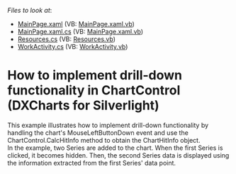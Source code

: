 <!-- default file list -->
*Files to look at*:

* [MainPage.xaml](./CS/DrillDownSL/MainPage.xaml) (VB: [MainPage.xaml.vb](./VB/DrillDownSL/MainPage.xaml.vb))
* [MainPage.xaml.cs](./CS/DrillDownSL/MainPage.xaml.cs) (VB: [MainPage.xaml.vb](./VB/DrillDownSL/MainPage.xaml.vb))
* [Resources.cs](./CS/DrillDownSL/Resources.cs) (VB: [Resources.vb](./VB/DrillDownSL/Resources.vb))
* [WorkActivity.cs](./CS/DrillDownSL/WorkActivity.cs) (VB: [WorkActivity.vb](./VB/DrillDownSL/WorkActivity.vb))
<!-- default file list end -->
# How to implement drill-down functionality in ChartControl (DXCharts for Silverlight)


<p>This example illustrates how to implement drill-down functionality by handling the chart's MouseLeftButtonDown event and use the  ChartControl.CalcHitInfo method to obtain the ChartHitInfo object.<br />
In the example, two Series are added to the chart. When the first Series is clicked, it becomes hidden. Then, the second Series data is displayed using the information extracted from the first Series' data point.</p>

<br/>


